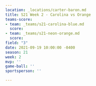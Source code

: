 ```yaml
---
location: _locations/carter-baron.md
title: S21 Week 2 - Carolina vs Orange
teams-score:
- team: _teams/s21-carolina-blue.md
  score: 
- team: _teams/s21-neon-orange.md
  score: 
field: "3"
date: 2021-09-19 10:00:00 -0400
season: 21
week: 2
mvp: ''
game-ball: ''
sportsperson: ''

---
```

